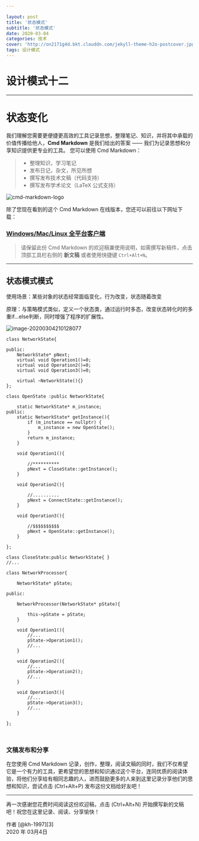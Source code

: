 ```yaml
---

layout: post
title: '状态模式'
subtitle: '状态模式'
date: 2020-03-04
categories: 技术
cover: 'http://on2171g4d.bkt.clouddn.com/jekyll-theme-h2o-postcover.jpg'
tags: 设计模式﻿
---
```


# 设计模式十二

------

# 状态变化

我们理解您需要更便捷更高效的工具记录思想，整理笔记、知识，并将其中承载的价值传播给他人，**Cmd Markdown** 是我们给出的答案 —— 我们为记录思想和分享知识提供更专业的工具。 您可以使用 Cmd Markdown：

> * 整理知识，学习笔记
> * 发布日记，杂文，所见所想
> * 撰写发布技术文稿（代码支持）
> * 撰写发布学术论文（LaTeX 公式支持）

![cmd-markdown-logo](https://www.zybuluo.com/static/img/logo.png)

除了您现在看到的这个 Cmd Markdown 在线版本，您还可以前往以下网址下载：

### [Windows/Mac/Linux 全平台客户端](https://www.zybuluo.com/cmd/)

> 请保留此份 Cmd Markdown 的欢迎稿兼使用说明，如需撰写新稿件，点击顶部工具栏右侧的 <i class="icon-file"></i> **新文稿** 或者使用快捷键 `Ctrl+Alt+N`。

------

## 状态模式模式

使用场景：某些对象的状态经常面临变化，行为改变，状态随着改变

原理：与策略模式类似，定义一个状态类，通过运行时多态，改变状态转化时的多重if...else判断，同时增强了程序的扩展性。




![image-20200304210128077](C:\Users\Administrator\AppData\Roaming\Typora\typora-user-images\image-20200304210128077.png)



```
class NetworkState{

public:
    NetworkState* pNext;
    virtual void Operation1()=0;
    virtual void Operation2()=0;
    virtual void Operation3()=0;

    virtual ~NetworkState(){}
};
```

```
class OpenState :public NetworkState{
    
    static NetworkState* m_instance;
public:
    static NetworkState* getInstance(){
        if (m_instance == nullptr) {
            m_instance = new OpenState();
        }
        return m_instance;
    }

    void Operation1(){
        
        //**********
        pNext = CloseState::getInstance();
    }
    
    void Operation2(){
        
        //..........
        pNext = ConnectState::getInstance();
    }
    
    void Operation3(){
        
        //$$$$$$$$$$
        pNext = OpenState::getInstance();
    }
  
};

class CloseState:public NetworkState{ }
//...

```

```
class NetworkProcessor{
    
    NetworkState* pState;
    
public:
    
    NetworkProcessor(NetworkState* pState){
        
        this->pState = pState;
    }
    
    void Operation1(){
        //...
        pState->Operation1();
        //...
    }
    
    void Operation2(){
        //...
        pState->Operation2();
        //...
    }
    
    void Operation3(){
        //...
        pState->Operation3();
        //...
    }

};



```



### 文稿发布和分享

在您使用 Cmd Markdown 记录，创作，整理，阅读文稿的同时，我们不仅希望它是一个有力的工具，更希望您的思想和知识通过这个平台，连同优质的阅读体验，将他们分享给有相同志趣的人，进而鼓励更多的人来到这里记录分享他们的思想和知识，尝试点击 <i class="icon-share"></i> (Ctrl+Alt+P) 发布这份文档给好友吧！

------

再一次感谢您花费时间阅读这份欢迎稿，点击 <i class="icon-file"></i> (Ctrl+Alt+N) 开始撰写新的文稿吧！祝您在这里记录、阅读、分享愉快！

作者 [@kh-1997][3]     
2020 年 03月4日    